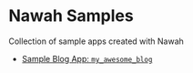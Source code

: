 # Nawah Samples
Collection of sample apps created with Nawah

* [Sample Blog App: `my_awesome_blog`](./my_awesome_blog)
